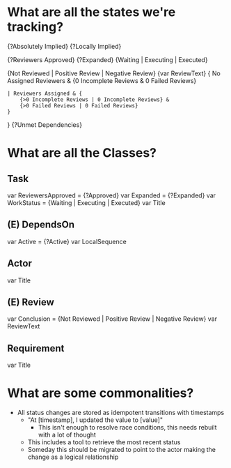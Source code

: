 # What are all the states we're tracking?

{?Absolutely Implied}
{?Locally Implied}

{?Reviewers Approved}
{?Expanded}
{Waiting | Executing | Executed}

{Not Reviewed | Positive Review | Negative Review}
{var ReviewText}
{
	No Assigned Reviewers &
		{0 Incomplete Reviews & 0 Failed Reviews}

	| Reviewers Assigned & {
 		{>0 Incomplete Reviews | 0 Incomplete Reviews} &
		{>0 Failed Reviews | 0 Failed Reviews}
	}
}
{?Unmet Dependencies}


# What are all the Classes?

## Task
var ReviewersApproved = {?Approved}
var Expanded = {?Expanded}
var WorkStatus = {Waiting | Executing | Executed}
var Title

## (E) DependsOn
var Active = {?Active} <!-- An inactive (!Active) dependency is recorded for informational purposes, but is otherwise ignored -->
var LocalSequence <!-- A task's task dependencies need to be completed in LocalSequence order (High to Low, default 0), with ties completable concurrently -->

## Actor
var Title

## (E) Review
var Conclusion = {Not Reviewed | Positive Review | Negative Review}
var ReviewText

## Requirement
var Title



# What are some commonalities?

- All status changes are stored as idempotent transitions with timestamps
	- "At [timestamp], I updated the value to [value]"
		- This isn't enough to resolve race conditions, this needs rebuilt with a lot of thought
	- This includes a tool to retrieve the most recent status
	- Someday this should be migrated to point to the actor making the change as a logical relationship